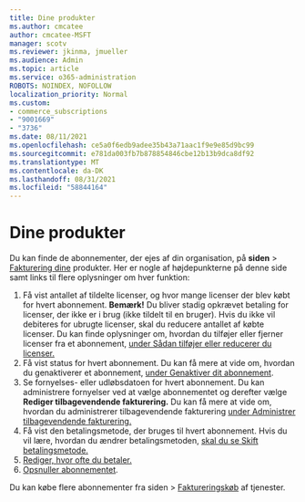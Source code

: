 ```yaml
---
title: Dine produkter
ms.author: cmcatee
author: cmcatee-MSFT
manager: scotv
ms.reviewer: jkinma, jmueller
ms.audience: Admin
ms.topic: article
ms.service: o365-administration
ROBOTS: NOINDEX, NOFOLLOW
localization_priority: Normal
ms.custom:
- commerce_subscriptions
- "9001669"
- "3736"
ms.date: 08/11/2021
ms.openlocfilehash: ce5a0f6edb9adee35b43a71aac1f9e9e85d9bc99
ms.sourcegitcommit: e781da003fb7b878854846cbe12b13b9dca8df92
ms.translationtype: MT
ms.contentlocale: da-DK
ms.lasthandoff: 08/31/2021
ms.locfileid: "58844164"
---
```

# <a name="your-products"></a>Dine produkter

Du kan finde de abonnementer, der ejes af din organisation, på **siden**  >  [Fakturering dine](https://go.microsoft.com/fwlink/p/?linkid=842054) produkter. Her er nogle af højdepunkterne på denne side samt links til flere oplysninger om hver funktion:

1. Få vist antallet af tildelte licenser, og hvor mange licenser der blev købt for hvert abonnement.
    **Bemærk!** Du bliver stadig opkrævet betaling for licenser, der ikke er i brug (ikke tildelt til en bruger). Hvis du ikke vil debiteres for ubrugte licenser, skal du reducere antallet af købte licenser. Du kan finde oplysninger om, hvordan du tilføjer eller fjerner licenser fra et abonnement, [under Sådan tilføjer eller reducerer du licenser.](https://docs.microsoft.com/alchemyinsights/how-to-add-or-reduce-licenses)
2. Få vist status for hvert abonnement. Du kan få mere at vide om, hvordan du genaktiverer et abonnement, [under Genaktiver dit abonnement](reactivate-your-subscription.md).
3. Se fornyelses- eller udløbsdatoen for hvert abonnement. Du kan administrere fornyelser ved at vælge abonnementet og derefter vælge **Rediger tilbagevendende fakturering.** Du kan få mere at vide om, hvordan du administrerer tilbagevendende fakturering [under Administrer tilbagevendende fakturering.](manage-auto-renewal.md)
4. Få vist den betalingsmetode, der bruges til hvert abonnement. Hvis du vil lære, hvordan du ændrer betalingsmetoden, [skal du se Skift betalingsmetode.](change-payment-method.md)
5. [Rediger, hvor ofte du betaler.](change-how-often-you-pay.md)
6. [Opsnuller abonnementet](https://go.microsoft.com/fwlink/?linkid=2119113).

Du kan købe flere abonnementer fra siden  >  [Faktureringskøb](https://go.microsoft.com/fwlink/p/?linkid=868433) af tjenester.